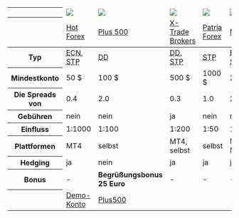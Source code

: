 <div class="table-responsive">
<table class="table table-striped table-bordered bootstrap-datatable datatable brokeri">
<thead>
 <tr class="">
   <th class="span2"></th>
   <td class="span2 top"><a href="#" class="logo"><img src="{{img-url}}loga/hot150.png"></a></td>
   <td class="span2 top"><a href="#" class="logo"><img src="{{img-url}}loga/plu150.png"></a></td>
   <td class="span2 top"><a href="#" class="logo"><img src="{{img-url}}loga/xtb150.png"></a></td>
   <td class="span2 top"><a href="#" class="logo"><img src="{{img-url}}loga/pat150.png"></a></td>
   <td class="span2 top"><a href="#" class="logo"><img src="{{img-url}}loga/may150.png"></a></td>
 </tr>
 <tr>
   <th class="span2"></th>
   <td class="span2"><a href="{{base-url}}hotforex" title="Link führt zur Website der Tschechischen">Hot Forex</a></td>
   <td class="span2"><a href="{{base-url}}de/plus500" title="Link führt zur Website der Tschechischen">Plus 500</a></td>
   <td class="span2"><a href="{{base-url}}xtb" title="Link führt zur Website der Tschechischen">X-Trade Brokers</a></td>
   <td class="span2"><a href="{{base-url}}patria-forex" title="Link führt zur Website der Tschechischen">Patria Forex</a></td>
   <td class="span2"><a href="{{base-url}}mayzus" title="Link führt zur Website der Tschechischen">Mayzus</a></td>
 </tr>
</thead>
<tbody>
<tr>
 <th>Typ</th>
 <td><abbr title="Electronic Communications Network">ECN</abbr>, <abbr title="Straight Through Processing">STP</abbr></td>
 <td><abbr title="Dealing Desk">DD</abbr></td>
 <td><abbr title="Dealing Desk">DD</abbr>, <abbr title="Straight Through Processing">STP</abbr></td>
 <td><abbr title="Straight Through Processing">STP</abbr></td>
 <td><abbr title="Electronic Communications Network">ECN</abbr>, <abbr title="Straight Through Processing">STP</abbr></td>
</tr>
<tr>
 <th>Mindestkonto</th>
 <td>50 $</td>
 <td>100 $</td>
 <td>500 $</td>
 <td>1000 $</td>
 <td>25 $</td>
</tr>
<tr>
 <th>Die Spreads von</th>
 <td>0.4</td>
 <td>2.0</td>
 <td>0.3</td>
 <td>1.0</td>
 <td>2.0</td>
</tr>
<tr>
 <th>Gebühren</th>
 <td>nein</td>
 <td>nein</td>
 <td>ja</td>
 <td>nein</td>
 <td>nein</td>
</tr>
<tr>
 <th>Einfluss</th>
 <td>1:1000</td>
 <td>1:100</td>
 <td>1:200</td>
 <td>1:50</td>
 <td>1:500</td>
</tr>
<tr>
  <th>Plattformen</th>
  <td>MT4</td>
  <td>selbst</td>
  <td>MT4, selbst</td>
  <td>selbst</td>
  <td>MT4, MT5</td>
</tr>
<tr>
  <th>Hedging</th>
  <td>ja</td>
  <td>nein</td>
  <td>ja</td>
  <td>ja</td>
  <td>ja</td>
</tr>
<tr>
  <th>Bonus</th>
  <td>-</td>
  <td><strong>Begrüßungsbonus 25 Euro</strong></td>
  <td>-</td>
  <td>-</td>
  <td>-</td>
</tr>
<tr>
  <th></th>
  <td class="bot"><a href="https://www.hotforex.com/de/?refid=26283" class="btn btn-default">Demo-Konto</a></td>
  <td class="bot"><a href="{{url}}plus500" class="btn btn-default">Plus500</a></td>
  <td class="bot"></td>
  <td class="bot"></td>
  <td class="bot"></td>
</tr>
</tbody></table>
</div>